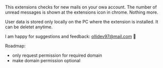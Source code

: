This extensions checks for new mails on your owa account. The number of unread messages is shown at the extensions icon in chrome.
Nothing more.

User data is stored only locally on the PC where the extension is installed.
It can be deletet anytime.

I am happy for suggestions and feedback: ollidev97@mail.com 💪

Roadmap:
 - only request permission for required domain
 - make domain permission optional